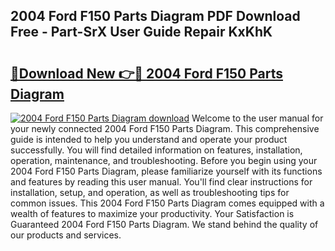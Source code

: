 ## 2004 Ford F150 Parts Diagram PDF Download Free - Part-SrX User Guide Repair KxKhK

# <h2><a href="http://dfkwfhz.blite.top/?on=2004+Ford+F150+Parts+Diagram">🔗Download New 👉🔴 2004 Ford F150 Parts Diagram</a></h2>

[![2004 Ford F150 Parts Diagram download](https://i.imgur.com/lujVjoI.png)](http://dfkwfhz.blite.top/?on=2004+Ford+F150+Parts+Diagram)
Welcome to the user manual for your newly connected 2004 Ford F150 Parts Diagram. This comprehensive guide is intended to help you understand and operate your product successfully. You will find detailed information on features, installation, operation, maintenance, and troubleshooting. Before you begin using your 2004 Ford F150 Parts Diagram, please familiarize yourself with its functions and features by reading this user manual. You'll find clear instructions for installation, setup, and operation, as well as troubleshooting tips for common issues. This 2004 Ford F150 Parts Diagram comes equipped with a wealth of features to maximize your productivity. Your Satisfaction is Guaranteed 2004 Ford F150 Parts Diagram. We stand behind the quality of our products and services.
